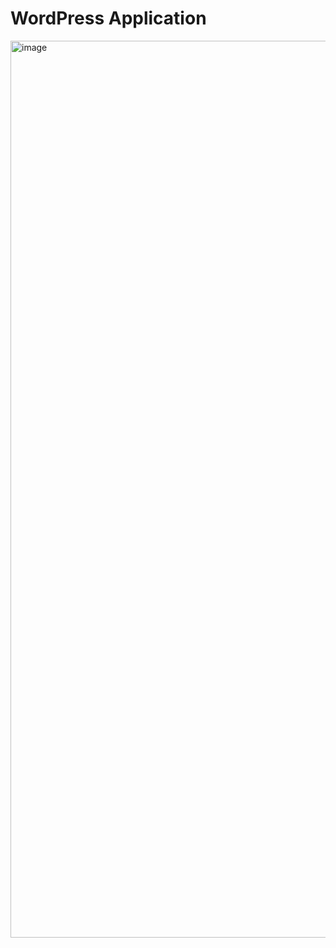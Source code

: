 # WordPress Application

<img width="1435" alt="image" src="https://github.com/FuzailN/MyApp/assets/129302212/f18cf070-4150-4d01-8945-06332a40a524">
